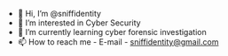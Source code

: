 - 👋 Hi, I’m @sniffidentity
- 👀 I’m interested in Cyber Security
- 🌱 I’m currently learning cyber forensic investigation
- 📫 How to reach me - E-mail - sniffidentity@gmail.com

<!---
sniffidentity/sniffidentity is a ✨ special ✨ repository because its `README.md` (this file) appears on your GitHub profile.
You can click the Preview link to take a look at your changes.
--->
